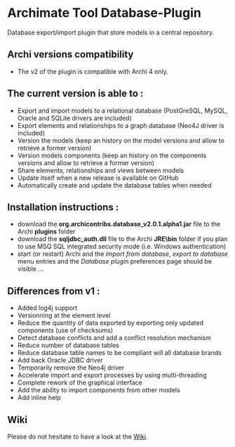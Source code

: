 # Archimate Tool Database-Plugin
Database export/import plugin that store models in a central repository.

## Archi versions compatibility
* The v2 of the plugin is compatible with Archi 4 only.

## The current version is able to :
* Export and import models to a relational database (PostGreSQL, MySQL, Oracle and SQLite drivers are included)
* Export elements and relationships to a graph database (Neo4J driver is included)
* Version the models (keep an history on the model versions and allow to retrieve a former version)
* Version models components (keep an history on the components versions and allow to retrieve a former version)
* Share elements, relationships and views between models
* Update itself when a new release is available on GitHub
* Automatically create and update the database tables when needed

## Installation instructions :
* download the **org.archicontribs.database_v2.0.1.alpha1.jar** file to the Archi **plugins** folder
* download the **sqljdbc_auth.dll** file to the Archi **JRE\bin** folder if you plan to use MSQ SQL integrated security mode (i.e. Windows authentication)
* start (or restart) Archi and the *import from database*, *export to database* menu entries and the *Database plugin* preferences page should be visible ...

## Differences from v1 :
* Added log4j support
* Versionning at the element level
* Reduce the quantity of data exported by exporting only updated components (use of checksums)
* Detect database conflicts and add a conflict resolution mechanism
* Reduce number of database tables
* Reduce database table names to be compliant will all database brands
* Add back Oracle JDBC driver
* Temporarily remove the Neo4j driver
* Accelerate import and export processes by using multi-threading
* Complete rework of the graphical interface
* Add the ability to import components from other models
* Add inline help

## Wiki
Please do not hesitate to have a look at the [Wiki](https://github.com/archi-contribs/database-plugin/wiki).